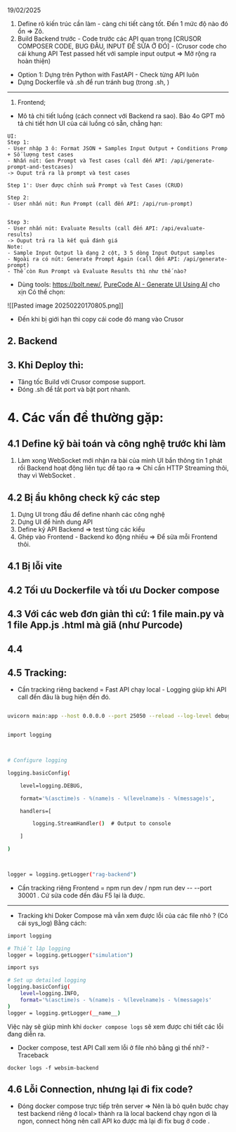 19/02/2025 

1. Define rõ kiến trúc cần làm - càng chi tiết càng tốt. Đến 1 mức độ nào đó ổn => Zô. 
2. Build Backend trước - Code trước các API quan trọng [CRUSOR COMPOSER CODE, BUG ĐÂU, INPUT ĐỂ SỬA Ở ĐÓ] - (Crusor code cho cái khung API Test passed hết với sample input output => Mở rộng ra hoàn thiện)
- Option 1: Dựng trên Python with FastAPI - Check từng API luôn 
- Dựng Dockerfile và .sh để run tránh bug (trong .sh, )
---

1. Frontend; 
- Mô tả chi tiết luồng (cách connect với Backend ra sao). Bảo 4o GPT mô tả chi tiết hơn UI của cái luồng có sẵn, chẳng hạn: 
```
UI:
Step 1:
- User nhập 3 ô: Format JSON + Samples Input Output + Conditions Promp + Số lượng test cases
- Nhấn nút: Gen Prompt và Test cases (call đến API: /api/generate-prompt-and-testcases)
-> Ouput trả ra là prompt và test cases

Step 1': User được chỉnh sửa Prompt và Test Cases (CRUD)

Step 2:
- User nhấn nút: Run Prompt (call đến API: /api/run-prompt)


Step 3:
- User nhấn nút: Evaluate Results (call đến API: /api/evaluate-results)
-> Ouput trả ra là kết quả đánh giá
Note:
- Sample Input Output là dạng 2 cột, 3 5 dòng Input Output samples
- Ngoài ra có nút: Generate Prompt Again (call đến API: /api/generate-prompt)
- Thế còn Run Prompt và Evaluate Results thì như thế nào?
```
 - Dùng tools: https://bolt.new/, [PureCode AI - Generate UI Using AI](https://purecode.ai/generations) cho xịn 
Có thể chọn: 

![[Pasted image 20250220170805.png]]
- Đến khi bị giới hạn thì copy cái code đó mang vào Crusor 


## 2. Backend

## 3. Khi Deploy thì: 
- Tăng tốc Build với Crusor compose support. 
- Đóng .sh để tắt port và bật port nhanh. 
# 4. Các vấn đề thường gặp: 
## 4.1  Define kỹ bài toán và công nghệ trước khi làm 
1. Làm xong WebSocket mới nhận ra bài của mình UI bắn thông tin 1 phát rồi Backend hoạt động liên tục để tạo ra => Chỉ cần HTTP Streaming thôi, thay vì WebSocket . 

## 4.2 Bị ẩu không check kỹ các step
1. Dựng UI trong đầu để define nhanh các công nghệ 
2. Dựng UI để hình dung API 
3. Define kỹ API Backend  => test tủng các kiểu 
4. Ghép vào Frontend - Backend ko động nhiều => Để sửa mỗi Frontend thôi. 
## 4.1 Bị lỗi vite 
## 4.2 Tối ưu Dockerfile và tối ưu Docker compose 
## 4.3 Với các web đơn giản thì cứ: 1 file main.py và 1 file App.js .html mà giã (như Purcode)
## 4.4
## 4.5 Tracking: 
- Cần tracking riêng backend = Fast API chạy local - Logging giúp khi API call đến đâu là bug hiện đến đó. 
```bash

uvicorn main:app --host 0.0.0.0 --port 25050 --reload --log-level debug

```

```bash

import logging

  

# Configure logging

logging.basicConfig(

    level=logging.DEBUG,

    format='%(asctime)s - %(name)s - %(levelname)s - %(message)s',

    handlers=[

        logging.StreamHandler()  # Output to console

    ]

)

  

logger = logging.getLogger("rag-backend")

```
- Cần tracking riêng Frontend = npm run dev / npm run dev -- --port 30001  . Cứ sửa code đến đâu F5 lại là được. 
---

- Tracking khi Doker Compose mà vẫn xem được lỗi của các file nhỏ ? (Có cái sys_log)
Bằng cách: 
```bash
import logging

# Thiết lập logging
logger = logging.getLogger("simulation")

import sys

# Set up detailed logging
logging.basicConfig(
    level=logging.INFO,
    format='%(asctime)s - %(name)s - %(levelname)s - %(message)s'
)
logger = logging.getLogger(__name__)

```
Việc này sẽ giúp mình khi `docker compose logs` sẽ xem được chi tiết các lỗi đang diễn ra. 
- Docker compose, test API Call xem lỗi ở file nhỏ bằng gì thế nhỉ? - Traceback
```
docker logs -f websim-backend
```
## 4.6 Lỗi Connection, nhưng lại đi fix code? 
- Đóng docker compose trực tiếp trên server => Nên là bỏ quên bước chạy test backend riêng ở local> thành ra là local backend chạy ngon ơi là ngon, connect hỏng nên call API ko được mà lại đi fix bug ở code . 
